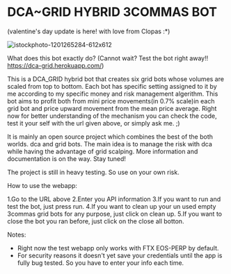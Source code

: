 # DCA~GRID HYBRID 3COMMAS BOT
(valentine's day update is here! with love from Clopas :*)

![istockphoto-1201265284-612x612](https://user-images.githubusercontent.com/95540919/153899254-b3f0b837-ca06-4e96-b1bf-c0aeac46d709.jpg)

What does this bot exactly do?
(Cannot wait? Test the bot right away!! https://dca-grid.herokuapp.com/)

This is a DCA_GRID hybrid bot that creates six grid bots whose volumes are scaled from top to bottom. Each bot has specific setting assigned to it by me according to my specific money and risk management algerithm. This bot aims to profit both from mini price movements(in 0.7% scale)in each grid bot and price upward movement from the mean price average.
Right now for better understanding of the mechanism you can check the code, test it your self with the url given above, or simply ask me. ;)

It is mainly an open source project which combines the best of the both worlds. dca and grid bots. The main idea is to manage the risk with dca while having the advantage of grid scalping. More information and documentation is on the way. Stay tuned!

The project is still in heavy testing. So use on your own risk.

How to use the webapp:

1.Go to the URL above
2.Enter you API information
3.If you want to run and test the bot, just press run.
4.If you want to clean up your un used empty 3commas grid bots for any purpose, just click on clean up.
5.If you want to close the bot you ran before, just click on the close all botton.

Notes:
  
  * Right now the test webapp only works with FTX EOS-PERP by default.
  * For security reasons it doesn't yet save your credentials until the app is fully bug tested. So you have to enter your info each time.
